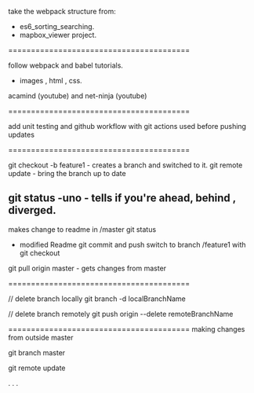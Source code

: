 take the webpack structure from:

- es6_sorting_searching.
- mapbox_viewer project.

========================================

follow webpack and babel tutorials.
  - images , html , css.

acamind (youtube) and net-ninja (youtube)

========================================

add unit testing and github workflow with git actions used before
pushing updates

========================================

git checkout -b feature1 - creates a branch and switched to it.
git remote update - bring the branch up to date

git status -uno - tells if you're ahead, behind , diverged.
-----------
makes change to readme in /master
git status
   - modified Readme
git commit and push
switch to branch /feature1 with git checkout

git pull origin master - gets changes from master

========================================

// delete branch locally
git branch -d localBranchName

// delete branch remotely
git push origin --delete remoteBranchName

========================================
    making changes from outside master

git branch master

git remote update


. . .
